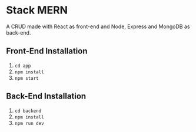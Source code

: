 # Stack MERN
A CRUD made with React as front-end and Node, Express and MongoDB as back-end.

## Front-End Installation
1. `cd app`
2. `npm install`
3. `npm start`

## Back-End Installation
1. `cd backend`
2. `npm install`
3. `npm run dev`
